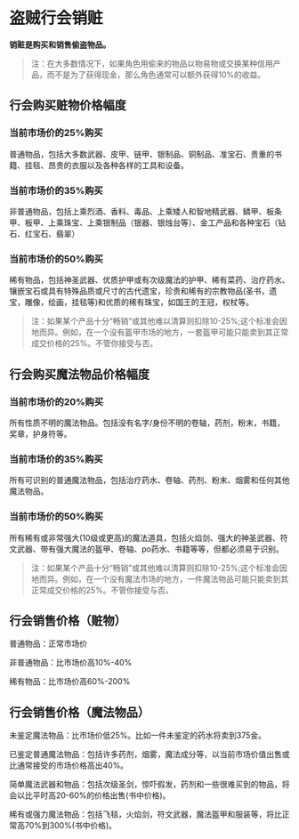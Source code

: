 # 盗贼行会销赃

**销赃是购买和销售偷盗物品。**

> 注：在大多数情况下，如果角色用偷来的物品以物易物或交换某种信用产品，而不是为了获得现金，那么角色通常可以额外获得10%的收益。

## 行会购买赃物价格幅度

### 当前市场价的25%购买

普通物品，包括大多数武器、皮甲、链甲、银制品、铜制品、准宝石、贵重的书籍、挂毯、昂贵的衣服以及各种各样的工具和设备。

### 当前市场价的35%购买
非普通物品，包括上乘烈酒、香料、毒品、上乘矮人和智地精武器、鳞甲、板条甲、板甲、上乘珠宝、上乘银制品（银器、银烛台等）、金工产品和各种宝石（钻石、红宝石、翡翠）

### 当前市场价的50%购买
稀有物品，包括神圣武器、优质护甲或有次级魔法的护甲、稀有菜药、治疗药水、镶嵌宝石或具有特殊品质或尺寸的古代遗宝，珍贵和稀有的宗教物品(圣书，遗宝，雕像，绘画，挂毯等)和优质的稀有珠宝，如国王的王冠，权杖等。

> 注：如果某个产品十分“畅销”或其他难以清算则扣除10-25%;这个标准会因地而异。例如，在一个没有盔甲市场的地方，一套盔甲可能只能卖到其正常成交价格的25%。不管你接受与否。

## 行会购买魔法物品价格幅度

### 当前市场价的20%购买

所有性质不明的魔法物品。包括没有名字/身份不明的卷轴，药剂，粉末，书籍，奖章，护身符等。

### 当前市场价的35%购买

所有可识别的普通魔法物品，包括治疗药水、卷轴、药剂、粉末、烟雾和任何其他魔法物品。

### 当前市场价的50%购买

所有稀有或非常强大(10级或更高)的魔法道具，包括火焰剑、强大的神圣武器、符文武器、带有强大魔法的盔甲、卷轴、po药水、书籍等等，但都必须易于识别。

> 注：如果某个产品十分“畅销”或其他难以清算则扣除10-25%;这个标准会因地而异。例如，在一个没有魔法市场的地方，一件魔法物品可能只能卖到其正常成交价格的25%。不管你接受与否。

## 行会销售价格（赃物）

普通物品：正常市场价

非普通物品：比市场价高10%-40%

稀有物品：比市场价高60%-200%

## 行会销售价格（魔法物品）

未鉴定魔法物品：比市场价低25%。比如一件未鉴定的药水将卖到375金。

已鉴定普通魔法物品：包括许多药剂，烟雾，魔法成分等，以当前市场价值出售或比通常接受的市场价格高出40%。

简单魔法武器和物品：包括次级圣剑，惊吓假发，药剂和一些很难买到的物品，将会以比平时高20-60%的价格出售(书中价格)。

稀有或强力魔法物品：包括飞毯，火焰剑，符文武器，魔法盔甲和服装等，将比正常高70%到300%(书中价格)。
